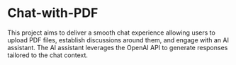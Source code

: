 # Chat-with-PDF
This project aims to deliver a smooth chat experience allowing users to upload PDF files, establish discussions around them, and engage with an AI assistant. The AI assistant leverages the OpenAI API to generate responses tailored to the chat context.
